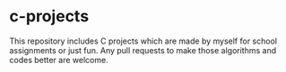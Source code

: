 # c-projects
This repository includes C projects which are made by myself for school assignments or just fun. Any pull requests to make those algorithms and codes better are welcome. 
